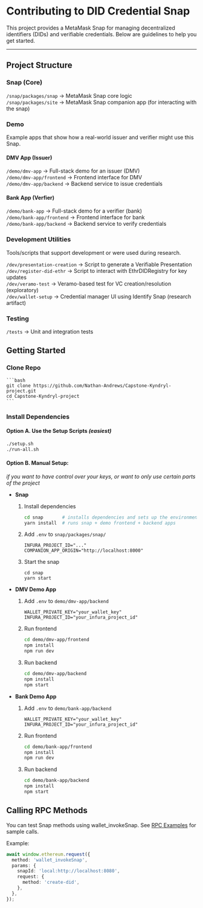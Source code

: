 # Contributing to DID Credential Snap

This project provides a MetaMask Snap for managing decentralized identifiers (DIDs) and verifiable credentials. Below are guidelines to help you get started.

---

## Project Structure

### Snap (Core)
`/snap/packages/snap` -> MetaMask Snap core logic\
`/snap/packages/site` -> MetaMask Snap companion app (for interacting with the snap)

### Demo
Example apps that show how a real-world issuer and verifier might use this Snap.

#### DMV App (Issuer)
`/demo/dmv-app` -> Full-stack demo for an issuer (DMV)\
`/demo/dmv-app/frontend` -> Frontend interface for DMV\
`/demo/dmv-app/backend` -> Backend service to issue credentials

#### Bank App (Verfier)
`/demo/bank-app` -> Full-stack demo for a verifier (bank)\
`/demo/bank-app/frontend` -> Frontend interface for bank\
`/demo/bank-app/backend` -> Backend service to verify credentials

### Development Utilities
Tools/scripts that support development or were used during research.

`/dev/presentation-creation` -> Script to generate a Verifiable Presentation\
`/dev/register-did-ethr` -> Script to interact with EthrDIDRegistry for key updates\
`/dev/veramo-test` -> Veramo-based test for VC creation/resolution (exploratory)\
`/dev/wallet-setup` -> Credential manager UI using Identify Snap (research artifact)

### Testing

`/tests` -> Unit and integration tests

## Getting Started

### Clone Repo
    ```bash
    git clone https://github.com/Nathan-Andrews/Capstone-Kyndryl-project.git
    cd Capstone-Kyndryl-project
    ```

### Install Dependencies

#### Option A. Use the Setup Scripts *(easiest)*
```bash
./setup.sh
./run-all.sh
```

#### Option B. Manual Setup:
*if you want to have control over your keys, or want to only use certain parts of the project*
- **Snap**
    1. Install dependencies
        ```bash
        cd snap       # installs dependencies and sets up the environment
        yarn install  # runs snap + demo frontend + backend apps
        ```
    2. Add `.env` to `snap/packages/snap/`
        ```
        INFURA_PROJECT_ID="..."
        COMPANION_APP_ORIGIN="http://localhost:8000"
        ```
    3. Start the snap
        ```
        cd snap
        yarn start
        ```
- **DMV Demo App**
    1. Add `.env` to `demo/dmv-app/backend`
        ```
        WALLET_PRIVATE_KEY="your_wallet_key"
        INFURA_PROJECT_ID="your_infura_project_id"
        ```
    2. Run frontend
        ```bash
        cd demo/dmv-app/frontend
        npm install
        npm run dev
        ```
    3. Run backend
        ```bash
        cd demo/dmv-app/backend
        npm install
        npm start
        ```

- **Bank Demo App**
    1. Add `.env` to `demo/bank-app/backend`
        ```
        WALLET_PRIVATE_KEY="your_wallet_key"
        INFURA_PROJECT_ID="your_infura_project_id"
        ```
    2. Run frontend
        ```bash
        cd demo/bank-app/frontend
        npm install
        npm run dev
        ```
    3. Run backend
        ```bash
        cd demo/bank-app/backend
        npm install
        npm start
        ```

## Calling RPC Methods
You can test Snap methods using wallet_invokeSnap. See [RPC Examples](snap/packages/snap/rpc-examples.md) for sample calls.

Example:
```ts
await window.ethereum.request({
  method: 'wallet_invokeSnap',
  params: {
    snapId: 'local:http://localhost:8080',
    request: {
      method: 'create-did',
    },
  },
});
```